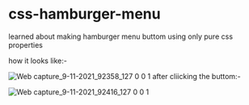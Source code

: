 # css-hamburger-menu

learned about making hamburger menu buttom using only pure css properties 

how it looks like:-

![Web capture_9-11-2021_92358_127 0 0 1](https://user-images.githubusercontent.com/91651054/140859416-0717e302-9a81-459f-b847-0cc41128ba83.jpeg)
 after cliicking the buttom:-
 
 ![Web capture_9-11-2021_92416_127 0 0 1](https://user-images.githubusercontent.com/91651054/140859484-1bc5ec92-63d4-4392-8e4a-0a7a87c77351.jpeg)
